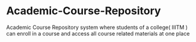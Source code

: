 # Academic-Course-Repository
Academic Course Repository system where students of a college( IIITM ) can enroll in a course and access all course related materials at one place 
